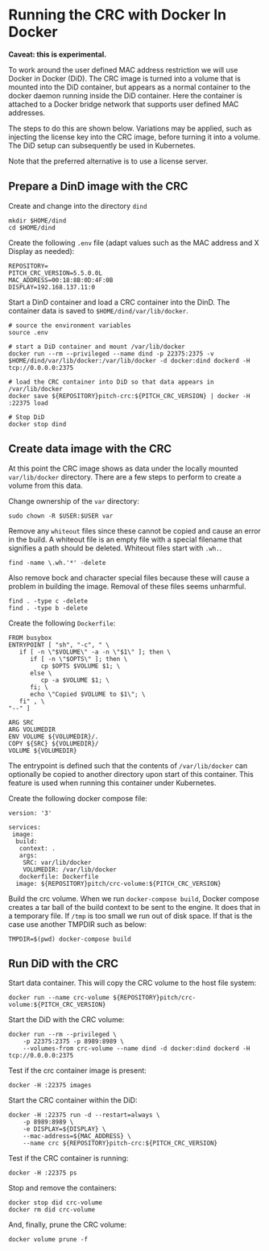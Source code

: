 # Running the CRC with Docker In Docker

**Caveat: this is experimental.**

To work around the user defined MAC address restriction we will use Docker in Docker (DiD). The CRC image is turned into a volume that is mounted into the DiD container, but appears as a normal container to the  docker daemon running inside the DiD container. Here the container is attached to a Docker bridge network that supports user defined MAC addresses.

The steps to do this are shown below. Variations may be applied, such as injecting the license key into the CRC image, before turning it into a volume. The DiD setup can subsequently be used in Kubernetes.

Note that the preferred alternative is to use a license server.

## Prepare a DinD image with the CRC

Create and change into the directory ``dind``
````
mkdir $HOME/dind
cd $HOME/dind
````

Create the following `.env` file (adapt values such as the MAC address and X Display as needed):

````
REPOSITORY=
PITCH_CRC_VERSION=5.5.0.0L
MAC_ADDRESS=00:18:8B:0D:4F:0B
DISPLAY=192.168.137.11:0
````

Start a DinD container and load a CRC container into the DinD. The container data is saved to `$HOME/dind/var/lib/docker`.

````
# source the environment variables
source .env

# start a DiD container and mount /var/lib/docker
docker run --rm --privileged --name dind -p 22375:2375 -v $HOME/dind/var/lib/docker:/var/lib/docker -d docker:dind dockerd -H tcp://0.0.0.0:2375

# load the CRC container into DiD so that data appears in /var/lib/docker
docker save ${REPOSITORY}pitch-crc:${PITCH_CRC_VERSION} | docker -H :22375 load

# Stop DiD
docker stop dind
````

## Create data image with the CRC

At this point the CRC image shows as data under the locally mounted `var/lib/docker` directory. There are a few steps to perform to create a volume from this data.

Change ownership of the ``var`` directory:

````
sudo chown -R $USER:$USER var
````

Remove any ``whiteout`` files since these cannot be copied and cause an error in the build. A whiteout file is an empty file with a special filename that signifies a path should be deleted. Whiteout files start with ``.wh.``.

````
find -name \.wh.'*' -delete
````

Also remove bock and character special files because these will cause a problem in building the image. Removal of these files seems unharmful.

````
find . -type c -delete
find . -type b -delete
````

Create the following `Dockerfile`:

````
FROM busybox
ENTRYPOINT [ "sh", "-c", " \
   if [ -n \"$VOLUME\" -a -n \"$1\" ]; then \
      if [ -n \"$OPTS\" ]; then \
         cp $OPTS $VOLUME $1; \
      else \
         cp -a $VOLUME $1; \
      fi; \
      echo \"Copied $VOLUME to $1\"; \
   fi" , \
"--" ]

ARG SRC
ARG VOLUMEDIR
ENV VOLUME ${VOLUMEDIR}/.
COPY ${SRC} ${VOLUMEDIR}/
VOLUME ${VOLUMEDIR}
````

The entrypoint is defined such that the contents of ``/var/lib/docker`` can optionally be copied to another directory upon start of this container. This feature is used when running this container under Kubernetes.

Create the following docker compose file:

````
version: '3'

services:
 image:
  build:
   context: .
   args:
    SRC: var/lib/docker
    VOLUMEDIR: /var/lib/docker
   dockerfile: Dockerfile
  image: ${REPOSITORY}pitch/crc-volume:${PITCH_CRC_VERSION}
````

Build the crc volume. When we run `docker-compose build`,  Docker compose creates a tar ball of the build context to be sent to the engine. It does that in a temporary file. If  `/tmp` is too small we run out of disk space. If that is the case use another TMPDIR such as below:

````
TMPDIR=$(pwd) docker-compose build
````

## Run DiD with the CRC

Start data container. This will copy the CRC volume to the host file system:

````
docker run --name crc-volume ${REPOSITORY}pitch/crc-volume:${PITCH_CRC_VERSION}
````

Start the DiD with the CRC volume:

````
docker run --rm --privileged \
	-p 22375:2375 -p 8989:8989 \
	--volumes-from crc-volume --name dind -d docker:dind dockerd -H tcp://0.0.0.0:2375
````

Test if the crc container image is present:

````
docker -H :22375 images
````

Start the CRC container within the DiD:

````
docker -H :22375 run -d --restart=always \
	-p 8989:8989 \
	-e DISPLAY=${DISPLAY} \
	--mac-address=${MAC_ADDRESS} \
	--name crc ${REPOSITORY}pitch-crc:${PITCH_CRC_VERSION}
````

Test if the CRC container is running:

````
docker -H :22375 ps
````

Stop and remove the containers:

````
docker stop did crc-volume
docker rm did crc-volume
````
And, finally, prune the CRC volume:

````
docker volume prune -f
````

